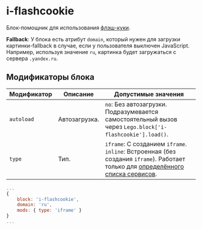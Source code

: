 # i-flashcookie 

Блок-помощник для использования [флэш-куки](http://wiki.yandex-team.ru/JandeksPoisk/IzmerenijaStatistika/FleshKuka).

**Fallback**: У блока есть атрибут `domain`, который нужен для загрузки картинки-fallback в случае, если у пользователя выключен JavaScript. Например, используя значение `ru`, картинка будет загружаться с сервера `.yandex.ru`.

## Модификаторы блока

Модификатор | Описание | Допустимые значения
--- | --- | ---
`autoload` |  Автозагрузка. | `no`: Без автозагрузки. Подразумевается самостоятельный вызов через `Lego.block['i-flashcookie'].load()`.
`type` | Тип. |`iframe`: С созданием `iframe`.<br>`inline`: Встроенная (без создания `iframe`). Работает только для [определённого списка сервисов](http://2-10.lego.yandex-team.ru/blocks-desktop/i-flashcookie/_type/i-flashcookie_type_inline.services.xml).

```javascript
...
{
    block: 'i-flashcookie',
    domain: 'ru',
    mods: { type: 'iframe' }
}
...                
```